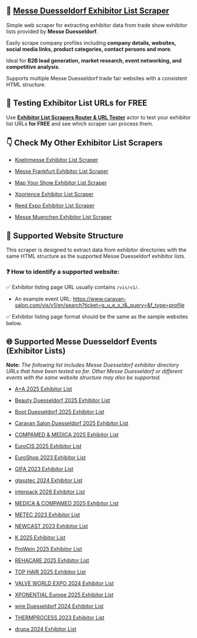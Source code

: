## 🤖 [Messe Duesseldorf Exhibitor List Scraper](https://apify.com/skython/messe-duesseldorf-exhibitor-list-scraper)

Simple web scraper for extracting exhibitor data from trade show exhibitor lists provided by **Messe Duesseldorf**. 

Easily scrape company profiles including **company details, websites, social media links, product categories, contact persons and more**. 

Ideal for **B2B lead generation, market research, event networking, and competitive analysis**. 

Supports multiple Messe Duesseldorf trade fair websites with a consistent HTML structure.


## 🔎 Testing Exhibitor List URLs for FREE

Use [**Exhibitor List Scrapers Router & URL Tester**](https://console.apify.com/actors/PQ2HmPYNoLLjOR3Ew/input) actor to test your exhibitor list URLs **for FREE** and see which scraper can process them.


## 👇 Check My Other Exhibitor List Scrapers

- [Koelnmesse Exhibitor List Scraper](https://apify.com/skython/koelnmesse-exhibitor-list-scraper)

- [Messe Frankfurt Exhibitor List Scraper](https://apify.com/skython/messe-frankfurt-exhibitor-list-scraper)

- [Map Your Show Exhibitor List Scraper](https://apify.com/skython/map-your-show-exhibitor-list-scraper)

- [Xporience Exhibitor List Scraper](https://apify.com/skython/xporience-exhibitor-list-scraper)

- [Reed Expo Exhibitor List Scraper](https://apify.com/skython/reed-expo-exhibitor-list-scraper)

- [Messe Muenchen Exhibitor List Scraper](https://apify.com/skython/messe-muenchen-exhibitor-list-scraper)


## 🎯 Supported Website Structure

This scraper is designed to extract data from exhibitor directories with the same HTML structure as the supported Messe Duesseldorf exhibitor lists.

### ❓ How to identify a supported website:

✅ Exhibitor listing page URL usually contains `/vis/v1/`.

- An example event URL: https://www.caravan-salon.com/vis/v1/en/search?ticket=g_u_e_s_t&_query=&f_type=profile

✅ Exhibitor listing page format should be the same as the sample websites below.


## 🌐 Supported Messe Duesseldorf Events (Exhibitor Lists)

**Note:** *The following list includes Messe Duesseldorf exhibitor directory URLs that have been tested so far. Other Messe Duesseldorf or different events with the same website structure may also be supported.*

- [A+A 2025 Exhibitor List](https://www.aplusa-online.com/vis/v1/en/search?ticket=g_u_e_s_t&_query=&f_type=profile)

- [Beauty Duesseldorf 2025 Exhibitor List](https://www.beauty-duesseldorf.com/vis/v1/en/search?ticket=g_u_e_s_t&_query=&f_type=profile)

- [Boot Duesseldorf 2025 Exhibitor List](https://www.boot.com/vis/v1/en/search?ticket=g_u_e_s_t&_query=&f_type=profile)

- [Caravan Salon Duesseldorf 2025 Exhibitor List](https://www.caravan-salon.com/vis/v1/en/search?ticket=g_u_e_s_t&_query=&f_type=profile)

- [COMPAMED & MEDICA 2025 Exhibitor List](https://www.compamed-tradefair.com/vis/v1/en/search?ticket=g_u_e_s_t&_query=&f_type=profile)

- [EuroCIS 2025 Exhibitor List](https://www.eurocis-tradefair.com/vis/v1/en/search?ticket=g_u_e_s_t&_query=&f_type=profile)

- [EuroShop 2023 Exhibitor List](https://www.euroshop-tradefair.com/vis/v1/en/search?ticket=g_u_e_s_t&_query=&f_type=profile)

- [GIFA 2023 Exhibitor List](https://www.gifa.com/vis/v1/en/search?ticket=g_u_e_s_t&_query=&f_type=profile)

- [glasstec 2024 Exhibitor List](https://www.glasstec-online.com/vis/v1/en/search?ticket=g_u_e_s_t&_query=&f_type=profile)

- [interpack 2026 Exhibitor List](https://www.interpack.com/vis/v1/en/search?ticket=g_u_e_s_t&_query=&f_type=profile)

- [MEDICA & COMPAMED 2025 Exhibitor List](https://www.medica-tradefair.com/vis/v1/en/search?ticket=g_u_e_s_t&_query=&f_type=profile)

- [METEC 2023 Exhibitor List](https://www.metec-tradefair.com/vis/v1/en/search?ticket=g_u_e_s_t&_query=&f_type=profile)

- [NEWCAST 2023 Exhibitor List](https://www.newcast.com/vis/v1/en/search?ticket=g_u_e_s_t&_query=&f_type=profile)

- [K 2025 Exhibitor List](https://www.k-online.com/vis/v1/en/search?ticket=g_u_e_s_t&_query=&f_type=profile)

- [ProWein 2025 Exhibitor List](https://www.prowein.com/vis/v1/en/search?ticket=g_u_e_s_t&_query=&f_type=profile)

- [REHACARE 2025 Exhibitor List](https://www.rehacare.com/vis/v1/en/search?ticket=g_u_e_s_t&_query=&f_type=profile)

- [TOP HAIR 2025 Exhibitor List](https://www.top-hair-international.com/vis/v1/en/search?ticket=g_u_e_s_t&_query=&f_type=profile)

- [VALVE WORLD EXPO 2024 Exhibitor List](https://www.valveworldexpo.com/vis/v1/en/search?ticket=g_u_e_s_t&_query=&f_type=profile)

- [XPONENTIAL Europe 2025 Exhibitor List](https://www.xponential-europe.com/vis/v1/en/search?ticket=g_u_e_s_t&_query=&f_type=profile)

- [wire Duesseldorf 2024 Exhibitor List](https://www.wire-tradefair.com/vis/v1/en/search?ticket=g_u_e_s_t&_query=&f_type=profile)

- [THERMPROCESS 2023 Exhibitor List](https://www.thermprocess-online.com/vis/v1/en/search?ticket=g_u_e_s_t&_query=&f_type=profile)

- [drupa 2024 Exhibitor List](https://www.drupa.com/vis/v1/en/search?ticket=g_u_e_s_t&_query=&f_type=profile)